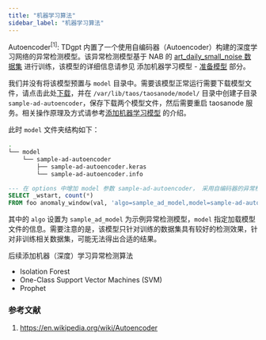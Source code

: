 ```yaml
---
title: "机器学习算法"
sidebar_label: "机器学习算法"
---
```


Autoencoder<sup>[1]</sup>: TDgpt 内置了一个使用自编码器（Autoencoder）构建的深度学习网络的异常检测模型。该异常检测模型基于 NAB 的 [art_daily_small_noise 数据集](https://raw.githubusercontent.com/numenta/NAB/master/data/artificialNoAnomaly/art_daily_small_noise.csv) 进行训练，该模型的详细信息请参见 添加机器学习模型 - [准备模型](../../dev/ml/index) 部分。

我们并没有将该模型预置与 `model` 目录中。需要该模型正常运行需要下载模型文件，请点击此处[下载](https://github.com/taosdata/TDengine/blob/main/tools/tdgpt/model/sample-ad-autoencoder/)，并在 `/var/lib/taos/taosanode/model/` 目录中创建子目录 `sample-ad-autoencoder`，保存下载两个模型文件，然后需要重启 taosanode 服务。相关操作原理及方式请参考[添加机器学习模型](../dev/ml) 的介绍。

此时 `model` 文件夹结构如下：

```bash
.
└── model
    └── sample-ad-autoencoder
        ├── sample-ad-autoencoder.keras
        └── sample-ad-autoencoder.info
```

```SQL
--- 在 options 中增加 model 参数 sample-ad-autoencoder， 采用自编码器的异常检测模型进行异常检测
SELECT _wstart, count(*) 
FROM foo anomaly_window(val, 'algo=sample_ad_model,model=sample-ad-autoencoder');
```

其中的 `algo` 设置为 `sample_ad_model` 为示例异常检测模型，`model` 指定加载模型文件的信息。需要注意的是，该模型只针对训练的数据集具有较好的检测效果，针对非训练相关数据集，可能无法得出合适的结果。

后续添加机器（深度）学习异常检测算法

- Isolation Forest
- One-Class Support Vector Machines (SVM)
- Prophet

### 参考文献

1. https://en.wikipedia.org/wiki/Autoencoder
